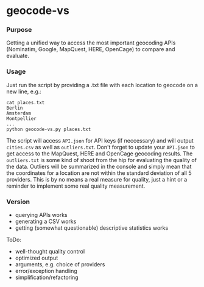 geocode-vs
==========

### Purpose

Getting a unified way to access the most important geocoding APIs (Nominatim, Google, MapQuest, HERE, OpenCage) to compare and evaluate.

### Usage

Just run the script by providing a .txt file with each location to geocode on a new line, e.g.:

    cat places.txt  
    Berlin  
    Amsterdam  
    Montpellier
    ...
    python geocode-vs.py places.txt
  
The script will access `API.json` for API keys (if neccessary) and will output `cities.csv` as well as `outliers.txt`. Don't forget to update your `API.json` to get access to the MapQuest, HERE and OpenCage geocoding results. The `outliers.txt` is some kind of shoot from the hip for evaluating the quality of the data. Outliers will be summarized in the console and simply mean that the coordinates for a location are not within the standard deviation of all 5 providers. This is by no means a real measure for quality, just a hint or a reminder to implement some real quality measurement.

### Version

* querying APIs works
* generating a CSV works
* getting (somewhat questionable) descriptive statistics works

ToDo:
* well-thought quality control
* optimized output
* arguments, e.g. choice of providers
* error/exception handling
* simplification/refactoring

